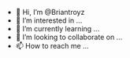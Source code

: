 - 👋 Hi, I’m @Briantroyz
- 👀 I’m interested in ...
- 🌱 I’m currently learning ...
- 💞️ I’m looking to collaborate on ...
- 📫 How to reach me ...

<!---
Briantroyz/Briantroyz is a ✨ special ✨ repository because its `README.md` (this file) appears on your GitHub profile.
You can click the Preview link to take a look at your changes.
--->
